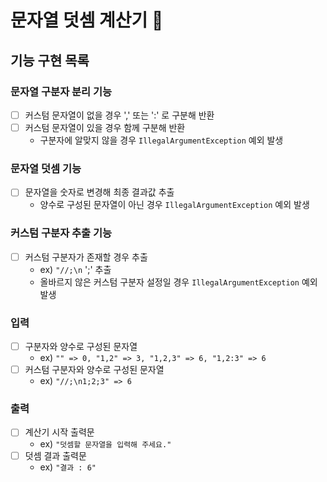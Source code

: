 # 문자열 덧셈 계산기 🚀

## 기능 구현 목록

### 문자열 구분자 분리 기능
- [ ] 커스텀 문자열이 없을 경우 ',' 또는 ':' 로 구분해 반환
- [ ] 커스텀 문자열이 있을 경우 함께 구분해 반환
    - 구분자에 알맞지 않을 경우 `IllegalArgumentException` 예외 발생

### 문자열 덧셈 기능
- [ ] 문자열을 숫자로 변경해 최종 결과값 추출
    - 양수로 구성된 문자열이 아닌 경우 `IllegalArgumentException` 예외 발생

### 커스텀 구분자 추출 기능
- [ ] 커스텀 구분자가 존재할 경우 추출
    -  ex) `"//;\n` ';' 추출
    - 올바르지 않은 커스텀 구분자 설정일 경우 `IllegalArgumentException` 예외 발생

### 입력
- [ ] 구분자와 양수로 구성된 문자열
    - ex) `"" => 0, "1,2" => 3, "1,2,3" => 6, "1,2:3" => 6`
- [ ] 커스텀 구분자와 양수로 구성된 문자열
    - ex)  `"//;\n1;2;3" => 6`

### 출력
- [ ] 계산기 시작 출력문
    - ex)  `"덧셈할 문자열을 입력해 주세요."`
- [ ] 덧셈 결과 출력문
    - ex) `"결과 : 6"`